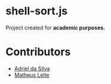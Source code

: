 # shell-sort.js
Project created for **academic purposes.**

# Contributors
- [Adriel da Silva](https://github.com/silvaadriel/)
- [Matheus Leite](https://github.com/mathleite/)
